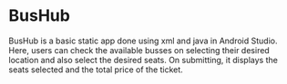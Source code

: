 # BusHub
BusHub is a basic static app done using xml and java in Android Studio. Here, users can check the available busses on selecting their desired location and also select the desired seats. On submitting, it displays the seats selected and the total price of the ticket.
